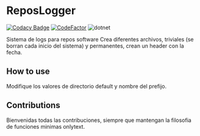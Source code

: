# ReposLogger

[![Codacy Badge](https://app.codacy.com/project/badge/Grade/c27a0e29357a4de79bed53f5e376de1e)](https://www.codacy.com/gh/jarmyo/ReposLogger/dashboard?utm_source=github.com&amp;utm_medium=referral&amp;utm_content=jarmyo/ReposLogger&amp;utm_campaign=Badge_Grade)
[![CodeFactor](https://www.codefactor.io/repository/github/jarmyo/reposlogger/badge)](https://www.codefactor.io/repository/github/jarmyo/reposlogger)
![dotnet](https://github.com/jarmyo/ReposLogger/actions/workflows/dotnet.yml/badge.svg)

 Sistema de logs para repos software
Crea diferentes archivos, triviales (se borran cada inicio del sistema) y permanentes, crean un header con la fecha.

## How to use
Modifique los valores de directorio default y nombre del prefijo.

## Contributions

Bienvenidas todas las contribuciones, siempre que mantengan la filosofia de funciones minimas onlytext.
